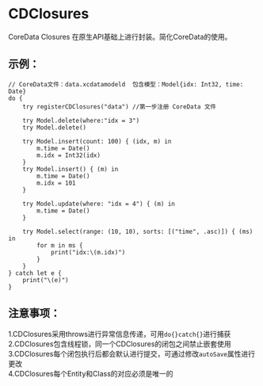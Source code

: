 # CDClosures
CoreData Closures 在原生API基础上进行封装。简化CoreData的使用。

## 示例：
```
// CoreData文件：data.xcdatamodeld  包含模型：Model{idx: Int32, time: Date}
do {
    try registerCDClosures("data") //第一步注册 CoreData 文件

    try Model.delete(where:"idx = 3")
    try Model.delete()

    try Model.insert(count: 100) { (idx, m) in
        m.time = Date()
        m.idx = Int32(idx)
    }
    try Model.insert() { (m) in
        m.time = Date()
        m.idx = 101
    }

    try Model.update(where: "idx = 4") { (m) in
        m.time = Date()
    }

    try Model.select(range: (10, 10), sorts: [("time", .asc)]) { (ms) in
        for m in ms {
            print("idx:\(m.idx)")
        }
    }
} catch let e {
    print("\(e)")
}
```

## 注意事项：
1.CDClosures采用throws进行异常信息传递，可用```do{}catch{}```进行捕获<br>
2.CDClosures包含线程锁，同一个CDClosures的闭包之间禁止嵌套使用<br>
3.CDClosures每个闭包执行后都会默认进行提交，可通过修改```autoSave```属性进行更改<br>
4.CDClosures每个Entity和Class的对应必须是唯一的<br>

